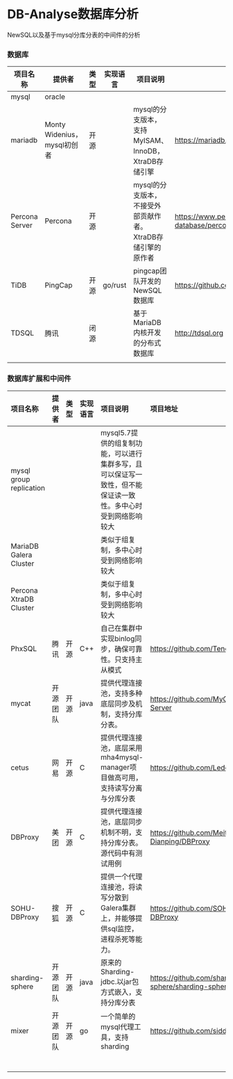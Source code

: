 # DB-Analyse数据库分析

NewSQL以及基于mysql分库分表的中间件的分析 





### 数据库

| 项目名称       | 提供者                      | 类型 | 实现语言 | 项目说明                                                    | 项目地址                                                     |
| -------------- | --------------------------- | ---- | -------- | ----------------------------------------------------------- | ------------------------------------------------------------ |
| mysql          | oracle                      |      |          |                                                             |                                                              |
| mariadb        | Monty Widenius，mysql初创者 | 开源 |          | mysql的分支版本，支持MyISAM、InnoDB，XtraDB存储引擎         | https://mariadb.org/                                         |
| Percona Server | Percona                     | 开源 |          | mysql的分支版本，不接受外部贡献作者。XtraDB存储引擎的原作者 | https://www.percona.com/software/mysql-database/percona-server |
| TiDB           | PingCap                     | 开源 | go/rust  | pingcap团队开发的NewSQL数据库                               | https://github.com/pingcap/tidb                              |
| TDSQL          | 腾讯                        | 闭源 |          | 基于MariaDB内核开发的分布式数据库                           | http://tdsql.org                                             |
|                |                             |      |          |                                                             |                                                              |



### 数据库扩展和中间件


| 项目名称                | 提供者   | 类型 | 实现语言 | 项目说明                                                     | 项目地址                                           |
| :---------------------- | :------- | ---- | -------- | :----------------------------------------------------------- | :------------------------------------------------- |
| mysql group replication |          |      |          | mysql5.7提供的组复制功能，可以进行集群多写，且可以保证写一致性，但不能保证读一致性。多中心时受到网络影响较大 |                                                    |
| MariaDB Galera Cluster  |          |      |          | 类似于组复制，多中心时受到网络影响较大                       |                                                    |
| Percona XtraDB Cluster  |          |      |          | 类似于组复制，多中心时受到网络影响较大                       |                                                    |
| PhxSQL                  | 腾讯     | 开源 | C++      | 自己在集群中实现binlog同步，确保可靠性。只支持主从模式       | https://github.com/Tencent/phxsql                  |
| mycat                   | 开源团队 | 开源 | java     | 提供代理连接池，支持多种底层同步及机制，支持分库分表。       | https://github.com/MyCATApache/Mycat-Server        |
| cetus                   | 网易     | 开源 | C        | 提供代理连接池，底层采用mha4mysql-manager项目做高可用，支持读写分离与分库分表 | https://github.com/Lede-Inc/cetus                  |
| DBProxy                 | 美团     | 开源 | C        | 提供代理连接池，底层同步机制不明，支持分库分表。源代码中有测试用例 | https://github.com/Meituan-Dianping/DBProxy        |
| SOHU-DBProxy            | 搜狐     | 开源 | C        | 提供一个代理连接池，将读写分散到Galera集群上，并能够提供sql监控，进程杀死等能力。 | https://github.com/SOHUDBA/SOHU-DBProxy            |
| sharding-sphere         | 开源团队 | 开源 | java     | 原来的Sharding-jdbc.以jar包方式嵌入，支持分库分表            | https://github.com/sharding-sphere/sharding-sphere |
| mixer                   | 开源团队 | 开源 | go       | 一个简单的mysql代理工具，支持sharding                        | https://github.com/siddontang/mixer                |
|                         |          |      |          |                                                              |                                                    |
|                         |          |      |          |                                                              |                                                    |
|                         |          |      |          |                                                              |                                                    |
|                         |          |      |          |                                                              |                                                    |
|                         |          |      |          |                                                              |                                                    |
|                         |          |      |          |                                                              |                                                    |
|                         |          |      |          |                                                              |                                                    |

